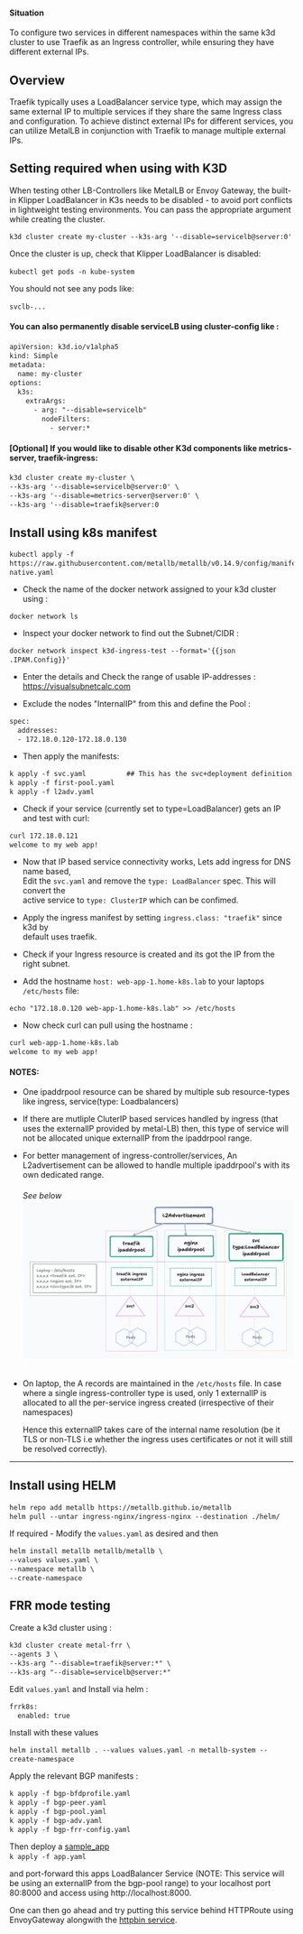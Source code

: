 #### Situation

To configure two services in different namespaces within the same k3d cluster to use Traefik as an Ingress controller, while ensuring they have different external IPs.

## Overview

Traefik typically uses a LoadBalancer service type, which may assign the same external IP to multiple services if they share the same Ingress class and configuration. To achieve distinct external IPs for different services, you can utilize MetalLB in conjunction with Traefik to manage multiple external IPs.

## Setting required when using with K3D

When testing other LB-Controllers like MetalLB or Envoy Gateway, the built-in Klipper LoadBalancer in K3s needs to be disabled - to avoid port conflicts in lightweight testing environments. You can pass the appropriate argument while creating the cluster.

```
k3d cluster create my-cluster --k3s-arg '--disable=servicelb@server:0'
```
Once the cluster is up, check that Klipper LoadBalancer is disabled:

`kubectl get pods -n kube-system`

You should not see any pods like:

`svclb-...`

#### You can also permanently disable serviceLB using cluster-config like :
```
apiVersion: k3d.io/v1alpha5
kind: Simple
metadata:
  name: my-cluster
options:
  k3s:
    extraArgs:
      - arg: "--disable=servicelb"
        nodeFilters:
          - server:*
```

#### [Optional] If you would like to disable other K3d components like metrics-server, traefik-ingress:
```
k3d cluster create my-cluster \
--k3s-arg '--disable=servicelb@server:0' \
--k3s-arg '--disable=metrics-server@server:0' \
--k3s-arg '--disable=traefik@server:0
```

## Install using k8s manifest

```
kubectl apply -f https://raw.githubusercontent.com/metallb/metallb/v0.14.9/config/manifests/metallb-native.yaml
```
- Check the name of the docker network assigned to your k3d cluster using :  
```
docker network ls
```
- Inspect your docker network to find out the Subnet/CIDR :  
```
docker network inspect k3d-ingress-test --format='{{json .IPAM.Config}}'
```
- Enter the details and Check the range of usable IP-addresses :  
https://visualsubnetcalc.com

- Exclude the nodes "InternalIP" from this and define the Pool :  
```
spec:
  addresses:
  - 172.18.0.120-172.18.0.130
```
- Then apply the manifests:
```
k apply -f svc.yaml          ## This has the svc+deployment definition
k apply -f first-pool.yaml
k apply -f l2adv.yaml 

```
- Check if your service (currently set to type=LoadBalancer) gets an IP and test with curl:
```
curl 172.18.0.121
welcome to my web app!
```
- Now that IP based service connectivity works, Lets add ingress for DNS name based,  
Edit the `svc.yaml` and remove the `type: LoadBalancer` spec. This will convert the  
active service to `type: ClusterIP` which can be confimed.

- Apply the ingress manifest by setting `ingress.class: "traefik"` since k3d by  
default uses traefik.

- Check if your Ingress resource is created and its got the IP from the right subnet.
- Add the hostname `host: web-app-1.home-k8s.lab` to your laptops `/etc/hosts` file:
```
echo "172.18.0.120 web-app-1.home-k8s.lab" >> /etc/hosts
```
- Now check curl can pull using the hostname :  
```
curl web-app-1.home-k8s.lab
welcome to my web app!
```

#### NOTES:
- One ipaddrpool resource can be shared by multiple sub resource-types like ingress, service(type: Loadbalancers)  
- If there are mutliple CluterIP based services handled by ingress (that uses the externalIP provided by metal-LB) then, this type of service will not be allocated unique externalIP from the ipaddrpool range.  
- For better management of ingress-controller/services, An L2advertisement can be allowed to handle multiple  ipaddrpool's with its own dedicated range.  
  ###### See below![metallLB.png](./metalLB.png)
- On laptop, the A records are maintained in the `/etc/hosts` file. In case where a single ingress-controller type is used, only 1 externalIP is allocated to all the per-service ingress created (irrespective of their namespaces)  

  Hence this externalIP takes care of the internal name resolution (be it TLS or non-TLS i.e whether the ingress uses certificates or not it will still be resolved correctly).

---
  
## Install using HELM

```
helm repo add metallb https://metallb.github.io/metallb
helm pull --untar ingress-nginx/ingress-nginx --destination ./helm/
```
If required - Modify the `values.yaml` as desired and then  
```
helm install metallb metallb/metallb \
--values values.yaml \
--namespace metallb \
--create-namespace
```

## FRR mode testing

Create a k3d cluster using :
```
k3d cluster create metal-frr \
--agents 3 \
--k3s-arg "--disable=traefik@server:*" \
--k3s-arg "--disable=servicelb@server:*"
```

Edit `values.yaml` and Install via helm :
```
frrk8s:
  enabled: true
```
Install with these values 
```
helm install metallb . --values values.yaml -n metallb-system --create-namespace
```
Apply the relevant BGP manifests :
```
k apply -f bgp-bfdprofile.yaml
k apply -f bgp-peer.yaml
k apply -f bgp-pool.yaml
k apply -f bgp-adv.yaml
k apply -f bgp-frr-config.yaml
```

Then deploy a [sample_app](./manifests/sample_app/app.yaml)  
`k apply -f app.yaml`

and port-forward this apps LoadBalancer Service (NOTE: This service will be using an externalIP from the bgp-pool range) to your localhost port 80:8000 and access using http://localhost:8000. 

One can then go ahead and try putting this service behind HTTPRoute using EnvoyGateway alongwith the [httpbin service](../envoy-gateway/sample_apps/httpbin/httpbin.yaml).